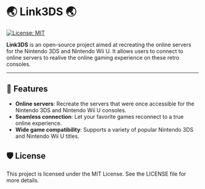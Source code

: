 # 🌏 Link3DS 🌏

[![License: MIT](https://img.shields.io/badge/License-MIT-green.svg)](https://opensource.org/licenses/MIT)

**Link3DS** is an open-source project aimed at recreating the online servers for the Nintendo 3DS and Nintendo Wii U. It allows users to connect to online servers to realive the online gaming experience on these retro consoles.

---

## 🌟 Features
- **Online servers**: Recreate the servers that were once accessible for the Nintendo 3DS and Nintendo Wii U consoles.
- **Seamless connection**: Let your favorite games reconnect to a true online experience.
- **Wide game compatibility**: Supports a variety of popular Nintendo 3DS and Nintendo Wii U titles.

## 🛡 License
This project is licensed under the MIT License. See the LICENSE file for more details.
